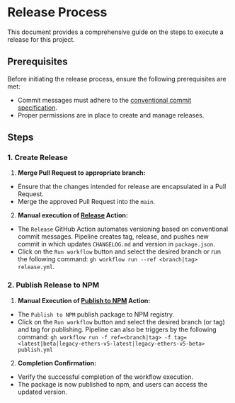 # Release Process

This document provides a comprehensive guide on the steps to execute a release for this project.

## Prerequisites

Before initiating the release process, ensure the following prerequisites are met:

- Commit messages must adhere to the [conventional commit specification](https://www.conventionalcommits.org/).
- Proper permissions are in place to create and manage releases.

## Steps

### 1. Create Release

1. **Merge Pull Request to appropriate branch:**
  - Ensure that the changes intended for release are encapsulated in a Pull Request.
  - Merge the approved Pull Request into the `main`.

2. **Manual execution of [Release](workflows/release.yml) Action:**
  - The `Release` GitHub Action automates versioning based on conventional commit messages. Pipeline creates tag, release,
    and pushes new commit in which updates `CHANGELOG.md` and version in `package.json`.
  - Click on the `Run workflow` button and select the desired branch or run the following command:
    `gh workflow run --ref <branch|tag> release.yml`.

### 2. Publish Release to NPM

1. **Manual Execution of [Publish to NPM](workflows/publish.yml) Action:**
  - The `Publish to NPM` publish package to NPM registry.
  - Click on the `Run workflow` button and select the desired branch (or tag) and tag for publishing.
    Pipeline can also be triggers by the following command:
    `gh workflow run -f ref=<branch|tag> -f tag=<latest|beta|legacy-ethers-v5-latest|legacy-ethers-v5-beta> publish.yml`

2. **Completion Confirmation:**
  - Verify the successful completion of the workflow execution.
  - The package is now published to npm, and users can access the updated version.
